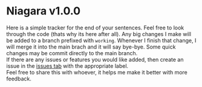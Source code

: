 # Niagara v1.0.0

Here is a simple tracker for the end of your sentences. Feel free to look through the code (thats why its here after all). Any big changes I make will be added to a branch prefixed with `working`. Whenever I finish that change, I will merge it into the main brach and it will say bye-bye. Some quick changes may be commit directly to the main branch.  
If there are any issues or features you would like added, then create an issue in the [issues tab](https://github.com/Nater0214/Niagara/issues) with the appropriate label.  
Feel free to share this with whoever, it helps me make it better with more feedback.
